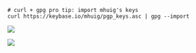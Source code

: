```
# curl + gpg pro tip: import mhuig's keys
curl https://keybase.io/mhuig/pgp_keys.asc | gpg --import
```



![](https://github-readme-stats.vercel.app/api?username=mhuig&show_icons=true)


![](https://github-readme-stats.vercel.app/api/top-langs/?username=mhuig&hide=html)



<!--
**MHuiG/MHuiG** is a ✨ _special_ ✨ repository because its `README.md` (this file) appears on your GitHub profile.

Here are some ideas to get you started:

- 🔭 I’m currently working on ...
- 🌱 I’m currently learning ...
- 👯 I’m looking to collaborate on ...
- 🤔 I’m looking for help with ...
- 💬 Ask me about ...
- 📫 How to reach me: ...
- 😄 Pronouns: ...
- ⚡ Fun fact: ...
-->

